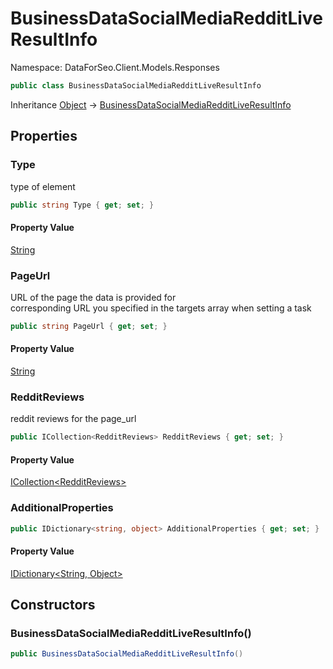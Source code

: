 # BusinessDataSocialMediaRedditLiveResultInfo

Namespace: DataForSeo.Client.Models.Responses

```csharp
public class BusinessDataSocialMediaRedditLiveResultInfo
```

Inheritance [Object](https://docs.microsoft.com/en-us/dotnet/api/system.object) → [BusinessDataSocialMediaRedditLiveResultInfo](./dataforseo.client.models.responses.businessdatasocialmediaredditliveresultinfo.md)

## Properties

### **Type**

type of element

```csharp
public string Type { get; set; }
```

#### Property Value

[String](https://docs.microsoft.com/en-us/dotnet/api/system.string)<br>

### **PageUrl**

URL of the page the data is provided for
 <br>corresponding URL you specified in the targets array when setting a task

```csharp
public string PageUrl { get; set; }
```

#### Property Value

[String](https://docs.microsoft.com/en-us/dotnet/api/system.string)<br>

### **RedditReviews**

reddit reviews for the page_url

```csharp
public ICollection<RedditReviews> RedditReviews { get; set; }
```

#### Property Value

[ICollection&lt;RedditReviews&gt;](./dataforseo.client.models.redditreviews.md)<br>

### **AdditionalProperties**

```csharp
public IDictionary<string, object> AdditionalProperties { get; set; }
```

#### Property Value

[IDictionary&lt;String, Object&gt;](https://docs.microsoft.com/en-us/dotnet/api/system.collections.generic.idictionary-2)<br>

## Constructors

### **BusinessDataSocialMediaRedditLiveResultInfo()**

```csharp
public BusinessDataSocialMediaRedditLiveResultInfo()
```
